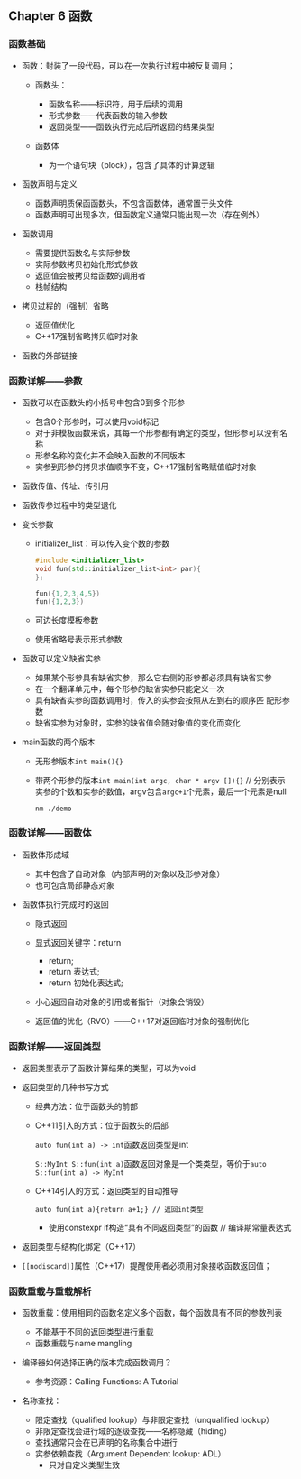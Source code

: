 ## Chapter 6 函数

### 函数基础

- 函数：封装了一段代码，可以在一次执行过程中被反复调用；
  - 函数头：
    - 函数名称——标识符，用于后续的调用
    - 形式参数——代表函数的输入参数
    - 返回类型——函数执行完成后所返回的结果类型

  - 函数体
    - 为一个语句块（block），包含了具体的计算逻辑

- 函数声明与定义
  - 函数声明质保函函数头，不包含函数体，通常置于头文件
  - 函数声明可出现多次，但函数定义通常只能出现一次（存在例外）


- 函数调用
  - 需要提供函数名与实际参数
  - 实际参数拷贝初始化形式参数
  - 返回值会被拷贝给函数的调用者
  - 栈帧结构
- 拷贝过程的（强制）省略
  - 返回值优化
  - C++17强制省略拷贝临时对象
- 函数的外部链接

### 函数详解——参数

- 函数可以在函数头的小括号中包含0到多个形参

  - 包含0个形参时，可以使用void标记
  - 对于非模板函数来说，其每一个形参都有确定的类型，但形参可以没有名称
  - 形参名称的变化并不会映入函数的不同版本
  - 实参到形参的拷贝求值顺序不变，C++17强制省略赋值临时对象

- 函数传值、传址、传引用

- 函数传参过程中的类型退化

- 变长参数

  - initializer_list：可以传入变个数的参数

    ```C++
    #include <initializer_list>
    void fun(std::initializer_list<int> par){
    };
    
    fun({1,2,3,4,5})
    fun({1,2,3})
    ```

  - 可边长度模板参数

  - 使用省略号表示形式参数

- 函数可以定义缺省实参

  - 如果某个形参具有缺省实参，那么它右侧的形参都必须具有缺省实参
  - 在一个翻译单元中，每个形参的缺省实参只能定义一次
  - 具有缺省实参的函数调用时，传入的实参会按照从左到右的顺序匹 配形参数
  - 缺省实参为对象时，实参的缺省值会随对象值的变化而变化

- main函数的两个版本

  - 无形参版本`int main(){}`

  - 带两个形参的版本`int main(int argc, char * argv []){}` // 分别表示实参的个数和实参的数值，argv包含`argc+1`个元素，最后一个元素是null

    `nm ./demo`

### 函数详解——函数体

- 函数体形成域

  - 其中包含了自动对象（内部声明的对象以及形参对象）
  - 也可包含局部静态对象

- 函数体执行完成时的返回

  - 隐式返回
  - 显式返回关键字：return
    - return; 
    - return 表达式;
    - return 初始化表达式;

  - 小心返回自动对象的引用或者指针（对象会销毁）
  - 返回值的优化（RVO）——C++17对返回临时对象的强制优化

### 函数详解——返回类型

- 返回类型表示了函数计算结果的类型，可以为void

- 返回类型的几种书写方式

  - 经典方法：位于函数头的前部

  - C++11引入的方式：位于函数头的后部

    `auto fun(int a) -> int`函数返回类型是int

    `S::MyInt S::fun(int a)`函数返回对象是一个类类型，等价于`auto S::fun(int a) -> MyInt`

  - C++14引入的方式：返回类型的自动推导

    `auto fun(int a){return a+1;} // 返回int类型`

    - 使用constexpr if构造“具有不同返回类型”的函数 // 编译期常量表达式

- 返回类型与结构化绑定（C++17）

- `[[nodiscard]]`属性（C++17）提醒使用者必须用对象接收函数返回值；

### 函数重载与重载解析

- 函数重载：使用相同的函数名定义多个函数，每个函数具有不同的参数列表

  - 不能基于不同的返回类型进行重载
  - 函数重载与name mangling

- 编译器如何选择正确的版本完成函数调用？

  - 参考资源：Calling Functions: A Tutorial

- 名称查找：

  - 限定查找（qualified lookup）与非限定查找（unqualified lookup）
  - 非限定查找会进行域的逐级查找——名称隐藏（hiding）
  - 查找通常只会在已声明的名称集合中进行
  - 实参依赖查找（Argument Dependent lookup: ADL）
    - 只对自定义类型生效

  

  

















